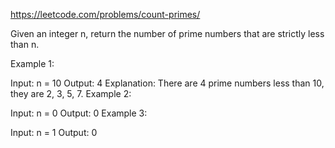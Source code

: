 https://leetcode.com/problems/count-primes/

Given an integer n, return the number of prime numbers that are strictly less than n.

Example 1:

Input: n = 10
Output: 4
Explanation: There are 4 prime numbers less than 10, they are 2, 3, 5, 7.
Example 2:

Input: n = 0
Output: 0
Example 3:

Input: n = 1
Output: 0
